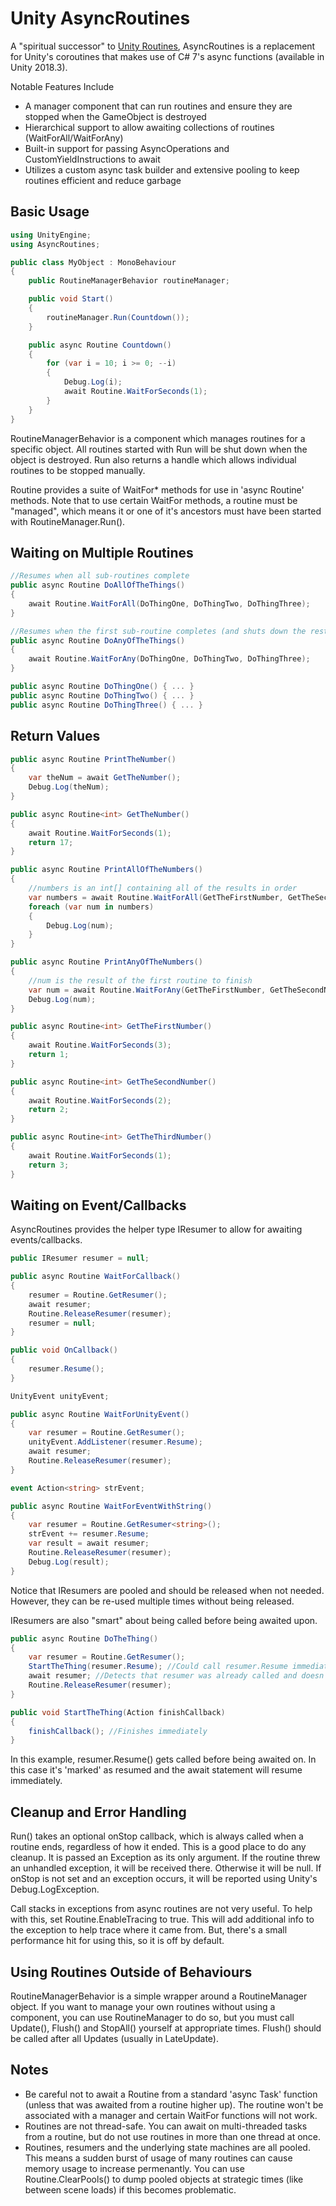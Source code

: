 # Unity AsyncRoutines

A "spiritual successor" to [Unity Routines](https://github.com/tomblind/unity-routines), AsyncRoutines is a replacement for Unity's coroutines that makes use of C# 7's async functions (available in Unity 2018.3).

Notable Features Include
- A manager component that can run routines and ensure they are stopped when the GameObject is destroyed
- Hierarchical support to allow awaiting collections of routines (WaitForAll/WaitForAny)
- Built-in support for passing AsyncOperations and CustomYieldInstructions to await
- Utilizes a custom async task builder and extensive pooling to keep routines efficient and reduce garbage

## Basic Usage
```cs
using UnityEngine;
using AsyncRoutines;

public class MyObject : MonoBehaviour
{
    public RoutineManagerBehavior routineManager;

    public void Start()
    {
        routineManager.Run(Countdown());
    }

    public async Routine Countdown()
    {
        for (var i = 10; i >= 0; --i)
        {
            Debug.Log(i);
            await Routine.WaitForSeconds(1);
        }
    }
}
```

RoutineManagerBehavior is a component which manages routines for a specific object. All routines started with Run will be shut down when the object is destroyed. Run also returns a handle which allows individual routines to be stopped manually.

Routine provides a suite of WaitFor* methods for use in 'async Routine' methods. Note that to use certain WaitFor methods, a routine must be "managed", which means it or one of it's ancestors must have been started with RoutineManager.Run().

## Waiting on Multiple Routines
```cs
//Resumes when all sub-routines complete
public async Routine DoAllOfTheThings()
{
    await Routine.WaitForAll(DoThingOne, DoThingTwo, DoThingThree);
}

//Resumes when the first sub-routine completes (and shuts down the rest)
public async Routine DoAnyOfTheThings()
{
    await Routine.WaitForAny(DoThingOne, DoThingTwo, DoThingThree);
}

public async Routine DoThingOne() { ... }
public async Routine DoThingTwo() { ... }
public async Routine DoThingThree() { ... }
```

## Return Values
```cs
public async Routine PrintTheNumber()
{
    var theNum = await GetTheNumber();
    Debug.Log(theNum);
}

public async Routine<int> GetTheNumber()
{
    await Routine.WaitForSeconds(1);
    return 17;
}
```

```cs
public async Routine PrintAllOfTheNumbers()
{
    //numbers is an int[] containing all of the results in order
    var numbers = await Routine.WaitForAll(GetTheFirstNumber, GetTheSecondNumber, GetTheThirdNumber);
    foreach (var num in numbers)
    {
        Debug.Log(num);
    }
}

public async Routine PrintAnyOfTheNumbers()
{
    //num is the result of the first routine to finish
    var num = await Routine.WaitForAny(GetTheFirstNumber, GetTheSecondNumber, GetTheThirdNumber);
    Debug.Log(num);
}

public async Routine<int> GetTheFirstNumber()
{
    await Routine.WaitForSeconds(3);
    return 1;
}

public async Routine<int> GetTheSecondNumber()
{
    await Routine.WaitForSeconds(2);
    return 2;
}

public async Routine<int> GetTheThirdNumber()
{
    await Routine.WaitForSeconds(1);
    return 3;
}
```

## Waiting on Event/Callbacks
AsyncRoutines provides the helper type IResumer to allow for awaiting events/callbacks.
```cs
public IResumer resumer = null;

public async Routine WaitForCallback()
{
    resumer = Routine.GetResumer();
    await resumer;
    Routine.ReleaseResumer(resumer);
    resumer = null;
}

public void OnCallback()
{
    resumer.Resume();
}
```
```cs
UnityEvent unityEvent;

public async Routine WaitForUnityEvent()
{
    var resumer = Routine.GetResumer();
    unityEvent.AddListener(resumer.Resume);
    await resumer;
    Routine.ReleaseResumer(resumer);
}
```
```cs
event Action<string> strEvent;

public async Routine WaitForEventWithString()
{
    var resumer = Routine.GetResumer<string>();
    strEvent += resumer.Resume;
    var result = await resumer;
    Routine.ReleaseResumer(resumer);
    Debug.Log(result);
}
```
Notice that IResumers are pooled and should be released when not needed. However, they can be re-used multiple times without being released.

IResumers are also "smart" about being called before being awaited upon.
```cs
public async Routine DoTheThing()
{
    var resumer = Routine.GetResumer();
    StartTheThing(resumer.Resume); //Could call resumer.Resume immediately
    await resumer; //Detects that resumer was already called and doesn't wait
    Routine.ReleaseResumer(resumer);
}

public void StartTheThing(Action finishCallback)
{
    finishCallback(); //Finishes immediately
}
```
In this example, resumer.Resume() gets called before being awaited on. In this case it's 'marked' as resumed and the await statement will resume immediately.

## Cleanup and Error Handling
Run() takes an optional onStop callback, which is always called when a routine ends, regardless of how it ended. This is a good place to do any cleanup. It is passed an Exception as its only argument. If the routine threw an unhandled exception, it will be received there. Otherwise it will be null. If onStop is not set and an exception occurs, it will be reported using Unity's Debug.LogException.

Call stacks in exceptions from async routines are not very useful. To help with this, set Routine.EnableTracing to true. This will add additional info to the exception to help trace where it came from. But, there's a small performance hit for using this, so it is off by default.

## Using Routines Outside of Behaviours
RoutineManagerBehavior is a simple wrapper around a RoutineManager object. If you want to manage your own routines without using a component, you can use RoutineManager to do so, but you must call Update(), Flush() and StopAll() yourself at appropriate times. Flush() should be called after all Updates (usually in LateUpdate).

## Notes
- Be careful not to await a Routine from a standard 'async Task' function (unless that was awaited from a routine higher up). The routine won't be associated with a manager and certain WaitFor functions will not work.
- Routines are not thread-safe. You can await on multi-threaded tasks from a routine, but do not use routines in more than one thread at once.
- Routines, resumers and the underlying state machines are all pooled. This means a sudden burst of usage of many routines can cause memory usage to increase permenantly. You can use Routine.ClearPools() to dump pooled objects at strategic times (like between scene loads) if this becomes problematic.

